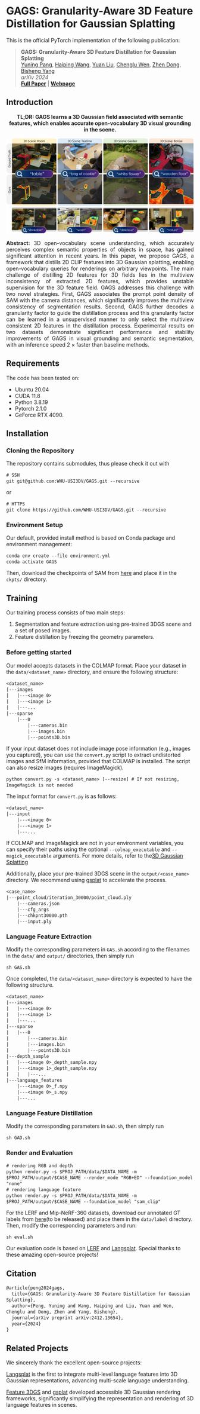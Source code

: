 # GAGS: Granularity-Aware 3D Feature Distillation for Gaussian Splatting

This is the official PyTorch implementation of the following publication:

> **GAGS: Granularity-Aware 3D Feature Distillation for Gaussian Splatting**<br/>
> [Yuning Pang](https://pz0826.github.io/), [Haiping Wang](https://hpwang-whu.github.io/), [Yuan Liu](https://liuyuan-pal.github.io/), [Chenglu Wen](https://asc.xmu.edu.cn/), [Zhen Dong](https://dongzhenwhu.github.io/index.html), [Bisheng Yang](https://3s.whu.edu.cn/info/1025/1415.htm)<br/>
> *arXiv 2024*<br/>
> [**Full Paper**]() | [**Webpage**](https://pz0826.github.io/GAGS-Webpage/) 

## Introduction

<p align="center">
<strong>TL;DR: GAGS learns a 3D Gaussian field associated with semantic features, which enables accurate open-vocabulary 3D visual grounding in the scene.</strong>
</p>

![Teaser image](assets/teaser_v4.png)

<p align="justify">
  <strong>Abstract:</strong> 3D open-vocabulary scene understanding, which accurately perceives complex semantic properties of objects in space, has gained significant attention in recent years.
  In this paper, we propose GAGS, a framework that distills 2D CLIP features into 3D Gaussian splatting, enabling open-vocabulary queries for renderings on arbitrary viewpoints. The main challenge of distilling 2D features for 3D fields lies in the multiview inconsistency of extracted 2D features, which provides unstable supervision for the 3D feature field.
  GAGS addresses this challenge with two novel strategies. First, GAGS associates the prompt point density of SAM with the camera distances, which significantly improves the multiview consistency of segmentation results. Second, GAGS further decodes a granularity factor to guide the distillation process and this granularity factor can be learned in a unsupervised manner to only select the multiview consistent 2D features in the distillation process. Experimental results on two datasets demonstrate significant performance and stability improvements of GAGS in visual grounding and semantic segmentation, with an inference speed 2 × faster than baseline methods.
</p>

## Requirements

The code has been tested on:
- Ubuntu 20.04
- CUDA 11.8
- Python 3.8.19
- Pytorch 2.1.0
- GeForce RTX 4090.

## Installation

### Cloning the Repository

The repository contains submodules, thus please check it out with 
```shell
# SSH
git git@github.com:WHU-USI3DV/GAGS.git --recursive
```
or
```shell
# HTTPS
git clone https://github.com/WHU-USI3DV/GAGS.git --recursive
```

### Environment Setup

Our default, provided install method is based on Conda package and environment management:
```shell
conda env create --file environment.yml
conda activate GAGS
```
Then, download the checkpoints of SAM from [here](https://github.com/facebookresearch/segment-anything) and place it in the ```ckpts/``` directory.

## Training

Our training process consists of two main steps:

1. Segmentation and feature extraction using pre-trained 3DGS scene and a set of posed images.
2. Feature distillation by freezing the geometry parameters.

### Before getting started

Our model accepts datasets in the COLMAP format. Place your dataset in the ```data/<dataset_name>``` directory, and ensure the following structure:

```
<dataset_name>
|---images
|   |---<image 0>
|   |---<image 1>
|   |---...
|---sparse
    |---0
        |---cameras.bin
        |---images.bin
        |---points3D.bin
```

If your input dataset does not include image pose information (e.g., images you captured), you can use the ```convert.py``` script to extract undistorted images and SfM information, provided that COLMAP is installed. The script can also resize images (requires ImageMagick).

```shell
python convert.py -s <dataset_name> [--resize] # If not resizing, ImageMagick is not needed
```

The input format for ```convert.py``` is as follows:

```
<dataset_name>
|---input
    |---<image 0>
    |---<image 1>
    |---...
```

If COLMAP and ImageMagick are not in your environment variables, you can specify their paths using the optional ```--colmap_executable``` and ```--magick_executable``` arguments. For more details, refer to the[3D Gaussian Splatting](https://github.com/graphdeco-inria/gaussian-splatting/tree/main)

Additionally, place your pre-trained 3DGS scene in the ```output/<case_name>``` directory. We recommend using [gsplat](https://github.com/nerfstudio-project/gsplat?tab=readme-ov-file) to accelerate the process.

```
<case_name>
|---point_cloud/iteration_30000/point_cloud.ply
    |---cameras.json
    |---cfg_args
    |---chkpnt30000.pth
    |---input.ply
```

### Language Feature Extraction

Modify the corresponding parameters in ```GAS.sh``` according to the filenames in the ```data/``` and ```output/``` directories, then simply run

```shell
sh GAS.sh
```

Once completed, the ```data/<dataset_name>``` directory is expected to have the following structure.

```
<dataset_name>
|---images
|   |---<image 0>
|   |---<image 1>
|   |---...
|---sparse
|   |---0
|       |---cameras.bin
|       |---images.bin
|       |---points3D.bin
|---depth_sample
|   |---<image 0>_depth_sample.npy
|   |---<image 1>_depth_sample.npy
|   |   |---...
|---language_features
    |---<image 0>_f.npy
    |---<image 0>_s.npy
    |---...
```

### Language Feature Distillation

Modify the corresponding parameters in ```GAD.sh```, then simply run

```shell
sh GAD.sh
```

### Render and Evaluation

```shell
# rendering RGB and depth
python render.py -s $PROJ_PATH/data/$DATA_NAME -m $PROJ_PATH/output/$CASE_NAME --render_mode "RGB+ED" --foundation_model "none"
# rendering language feature
python render.py -s $PROJ_PATH/data/$DATA_NAME -m $PROJ_PATH/output/$CASE_NAME --foundation_model "sam_clip"
```

For the LERF and Mip-NeRF-360 datasets, download our annotated GT labels from [here]()(to be released) and place them in the ```data/label``` directory. Then, modify the corresponding parameters and run:

```shell
sh eval.sh
```

Our evaluation code is based on [LERF](https://github.com/kerrj/lerf) and [Langsplat](https://github.com/minghanqin/LangSplat). Special thanks to these amazing open-source projects!


## Citation

```
@article{peng2024gags,
  title={GAGS: Granularity-Aware 3D Feature Distillation for Gaussian Splatting},
  author={Peng, Yuning and Wang, Haiping and Liu, Yuan and Wen, Chenglu and Dong, Zhen and Yang, Bisheng},
  journal={arXiv preprint arXiv:2412.13654},
  year={2024}
}
```

## Related Projects

We sincerely thank the excellent open-source projects:

[Langsplat](https://github.com/minghanqin/LangSplat) is the first to integrate multi-level language features into 3D Gaussian representations, advancing multi-scale language understanding.

[Feature 3DGS](https://feature-3dgs.github.io/) and [gsplat](https://github.com/nerfstudio-project/gsplat?tab=readme-ov-file) developed accessible 3D Gaussian rendering frameworks, significantly simplifying the representation and rendering of 3D language features in scenes.
